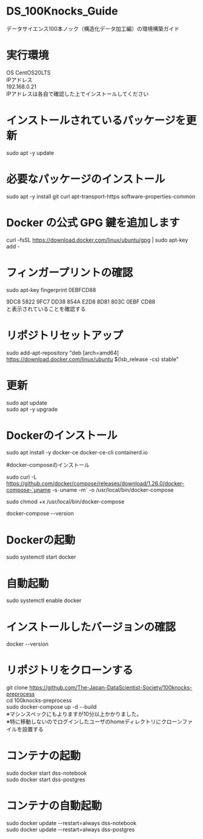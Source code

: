 # DS_100Knocks_Guide
データサイエンス100本ノック（構造化データ加工編）の環境構築ガイド  
  
# 実行環境
OS CentOS20LTS  
IPアドレス  
192.168.0.21  
IPアドレスは各自で確認した上でインストールしてください  

# インストールされているパッケージを更新
sudo apt -y update
# 必要なパッケージのインストール
sudo apt -y install git curl apt-transport-https software-properties-common  
# Docker の公式 GPG 鍵を追加します
curl -fsSL https://download.docker.com/linux/ubuntu/gpg | sudo apt-key add -
# フィンガープリントの確認
sudo apt-key fingerprint 0EBFCD88  
  
9DC8 5822 9FC7 DD38 854A E2D8 8D81 803C 0EBF CD88  
と表示されていることを確認する  
# リポジトリセットアップ
sudo add-apt-repository "deb [arch=amd64] https://download.docker.com/linux/ubuntu $(lsb_release -cs) stable"
# 更新
sudo apt update  
sudo apt -y upgrade  
# Dockerのインストール
sudo apt install -y docker-ce docker-ce-cli containerd.io

#docker-composeのインストール

sudo curl -L https://github.com/docker/compose/releases/download/1.26.0/docker-compose-`uname -s`-`uname -m` -o /usr/local/bin/docker-compose  

sudo chmod +x /usr/local/bin/docker-compose  

docker-compose --version  


# Dockerの起動
sudo systemctl start docker
# 自動起動
sudo systemctl enable docker
# インストールしたバージョンの確認
docker --version

# リポジトリをクローンする
git clone https://github.com/The-Japan-DataScientist-Society/100knocks-preprocess  
cd 100knocks-preprocess  
sudo docker-compose up -d --build  
※マシンスペックにもよりますが10分以上かかりました。    
※特に移動しないのでログインしたユーザのhomeディレクトリにクローンファイルを設置する  
# コンテナの起動
sudo docker start dss-notebook  
sudo docker start dss-postgres  
# コンテナの自動起動
sudo docker update --restart=always dss-notebook  
sudo docker update --restart=always dss-postgres  
